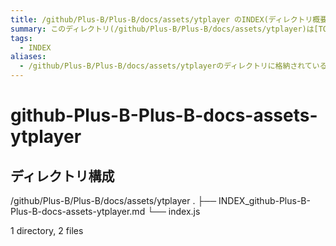 ```yaml
---
title: /github/Plus-B/Plus-B/docs/assets/ytplayer のINDEX(ディレクトリ概要)
summary: このディレクトリ(/github/Plus-B/Plus-B/docs/assets/ytplayer)は[TODO:XXXX(このディレクトリに保存するファイルの説明を書く)]を格納する場所です。
tags:
  - INDEX
aliases:
  - /github/Plus-B/Plus-B/docs/assets/ytplayerのディレクトリに格納されている資料について(INDEX:索引)
---
```


# github-Plus-B-Plus-B-docs-assets-ytplayer

## ディレクトリ構成

/github/Plus-B/Plus-B/docs/assets/ytplayer
.
├── INDEX_github-Plus-B-Plus-B-docs-assets-ytplayer.md
└── index.js

1 directory, 2 files


